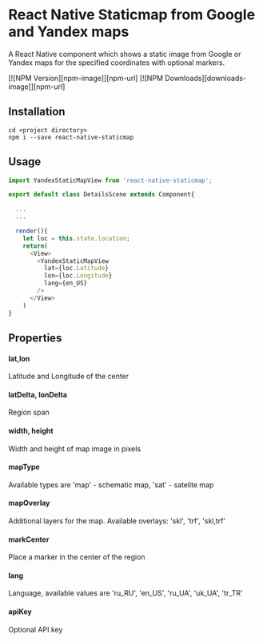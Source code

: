 # React Native Staticmap from Google and Yandex maps
A React Native component which shows a static image from Google or Yandex maps for the specified coordinates with optional markers.

[![NPM Version][npm-image]][npm-url]
[![NPM Downloads][downloads-image]][npm-url]

## Installation

```
cd <project directory>
npm i --save react-native-staticmap
```

## Usage

```javascript
import YandexStaticMapView from 'react-native-staticmap';

export default class DetailsScene extends Component{

  ...
  ...

  render(){
    let loc = this.state.location;
    return(
      <View>
        <YandexStaticMapView
          lat={loc.Latitude}
          lon={loc.Longitude}
          lang={en_US}
        />
      </View>  
    )
}
```

## Properties

#### lat,lon
Latitude and Longitude of the center

#### latDelta, lonDelta
Region span

#### width, height
Width and height of map image in pixels

#### mapType
Available types are 'map' - schematic map, 'sat' - satelite map

#### mapOverlay
Additional layers for the map. Available overlays: 'skl', 'trf', 'skl,trf'

#### markCenter
Place a marker in the center of the region

#### lang
Language, available values are 'ru_RU', 'en_US', 'ru_UA', 'uk_UA', 'tr_TR'

#### apiKey
Optional API key
